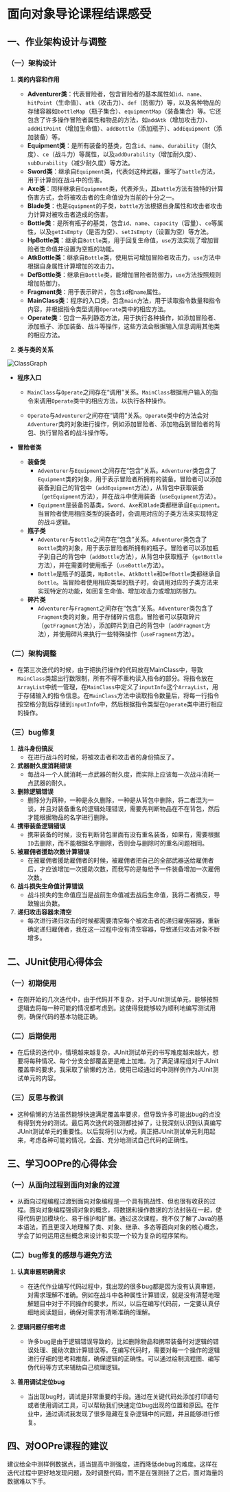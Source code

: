 # 面向对象导论课程结课感受

## 一、作业架构设计与调整

### （一）架构设计
1. **类的内容和作用**
    - **Adventurer类**：代表冒险者，包含冒险者的基本属性如`id`、`name`、`hitPoint`（生命值）、`atk`（攻击力）、`def`（防御力）等，以及各种物品的存储容器如`bottleMap`（瓶子集合）、`equipmentMap`（装备集合）等。它还包含了许多操作冒险者属性和物品的方法，如`addAtk`（增加攻击力）、`addHitPoint`（增加生命值）、`addBottle`（添加瓶子）、`addEquipment`（添加装备）等。
    - **Equipment类**：是所有装备的基类，包含`id`、`name`、`durability`（耐久度）、`ce`（战斗力）等属性，以及`addDurability`（增加耐久度）、`subDurability`（减少耐久度）等方法。
    - **Sword类**：继承自`Equipment`类，代表剑这种武器，重写了`battle`方法，用于计算剑在战斗中的伤害。
    - **Axe类**：同样继承自`Equipment`类，代表斧头，其`battle`方法有独特的计算伤害方式，会将被攻击者的生命值设为当前的十分之一。
    - **Blade类**：也是`Equipment`的子类，`battle`方法根据自身属性和攻击者攻击力计算对被攻击者造成的伤害。
    - **Bottle类**：是所有瓶子的基类，包含`id`、`name`、`capacity`（容量）、`ce`等属性，以及`getIsEmpty`（是否为空）、`setIsEmpty`（设置为空）等方法。
    - **HpBottle类**：继承自`Bottle`类，用于回复生命值，`use`方法实现了增加冒险者生命值并设置为空瓶的功能。
    - **AtkBottle类**：继承自`Bottle`类，使用后可增加冒险者攻击力，`use`方法中根据自身属性计算增加的攻击力。
    - **DefBottle类**：继承自`Bottle`类，能增加冒险者防御力，`use`方法按照规则增加防御力。
    - **Fragment类**：用于表示碎片，包含`id`和`name`属性。
    - **MainClass类**：程序的入口类，包含`main`方法，用于读取指令数量和指令内容，并根据指令类型调用`Operate`类中的相应方法。
    - **Operate类**：包含一系列静态方法，用于执行各种操作，如添加冒险者、添加瓶子、添加装备、战斗等操作，这些方法会根据输入信息调用其他类的相应方法。

2. **类与类的关系**

![ClassGraph](A:\IDE\Idea\ClassGraph.png)

- **程序入口**
	
	- `MainClass`与`Operate`之间存在“调用”关系。`MainClass`根据用户输入的指令来调用`Operate`类中的相应方法，以执行各种操作。
	
	- `Operate`与`Adventurer`之间存在“调用”关系。`Operate`类中的方法会对`Adventurer`类的对象进行操作，例如添加冒险者、添加物品到冒险者的背包、执行冒险者的战斗操作等。
	
- **冒险者类**
  
  - **装备类**
    - `Adventurer`与`Equipment`之间存在“包含”关系。`Adventurer`类包含了`Equipment`类的对象，用于表示冒险者所拥有的装备。冒险者可以添加装备到自己的背包中（`addEquipment`方法），从背包中获取装备（`getEquipment`方法），并在战斗中使用装备（`useEquipment`方法）。
    - `Equipment`是装备的基类，`Sword`、`Axe`和`Blade`类都继承自`Equipment`。当冒险者使用相应类型的装备时，会调用对应的子类方法来实现特定的战斗逻辑。
  - **瓶子类**
    - `Adventurer`与`Bottle`之间存在“包含”关系。`Adventurer`类包含了`Bottle`类的对象，用于表示冒险者所拥有的瓶子。冒险者可以添加瓶子到自己的背包中（`addBottle`方法），从背包中获取瓶子（`getBottle`方法），并在需要时使用瓶子（`useBottle`方法）。
    - `Bottle`是瓶子的基类，`HpBottle`、`AtkBottle`和`DefBottle`类都继承自`Bottle`。当冒险者使用相应类型的瓶子时，会调用对应的子类方法来实现特定的功能，如回复生命值、增加攻击力或增加防御力。
  - **碎片类**
    - `Adventurer`与`Fragment`之间存在“包含”关系。`Adventurer`类包含了`Fragment`类的对象，用于存储碎片信息。冒险者可以获取碎片（`getFragment`方法），添加碎片到自己的背包中（`addFragment`方法），并使用碎片来执行一些特殊操作（`useFragment`方法）。

### （二）架构调整
- 在第三次迭代的时候，由于把执行操作的代码放在MainClass中，导致`MainClass`类超出行数限制，所有不得不重构读入指令的部分。将指令放在`ArrayList`中统一管理，在`MainClass`中定义了`inputInfo`这个`ArrayList`，用于存储输入的指令信息。在`MainClass`方法中读取指令数量后，将每一行指令按空格分割后存储到`inputInfo`中，然后根据指令类型在`Operate`类中进行相应的操作。

### （三）bug修复
1. **战斗身份搞反**
    - 在进行战斗的时候，将被攻击者和攻击者的身份搞反了。
2. **武器耐久度消耗错误**
    - 每战斗一个人就消耗一点武器的耐久度，而实际上应该每一次战斗消耗一点武器的耐久。
3. **删除逻辑错误**
    - 删除分为两种，一种是永久删除，一种是从背包中删除，将二者混为一谈，并且对装备重名的逻辑处理错误，需要先判断物品在不在背包，然后才能根据物品的名字进行删除。
4. **携带装备逻辑错误**
    - 携带装备的时候，没有判断背包里面有没有重名装备，如果有，需要根据`ID`去删除，而不能根据名字删除，否则会与删除时的重名问题相同。
5. **被雇佣者援助次数计算错误**
    - 在被雇佣者援助雇佣者的时候，被雇佣者把自己的全部武器送给雇佣者后，才应该增加一次援助次数，而我写的是每给予一件装备增加一次雇佣次数。
6. **战斗损失生命值计算错误**
    - 战斗损失的生命值应当是战前生命值减去战后生命值，我将二者搞反，导致输出负数。
7. **递归攻击容器未清空**
    - 每次进行递归攻击的时候都需要清空每个被攻击者的递归雇佣容器，重新确定递归雇佣者，我在这一过程中没有清空容器，导致递归攻击对象不断增多。

## 二、JUnit使用心得体会

### （一）初期使用
- 在刚开始的几次迭代中，由于代码并不复杂，对于JUnit测试单元，能够按照逻辑去将每一种可能的情况都考虑到。这使得我能够较为顺利地编写测试用例，确保代码的基本功能正确。

### （二）后期使用
- 在后续的迭代中，情境越来越复杂，JUnit测试单元的书写难度越来越大，想要将每种情况、每个分支全部覆盖更是难上加难。为了满足课程组对于JUnit覆盖率的要求，我采取了偷懒的方法，使用已经通过的中测样例作为JUnit测试单元的内容。

### （三）反思与教训
- 这种偷懒的方法虽然能够快速满足覆盖率要求，但导致许多可能出bug的点没有得到充分的测试。最后两次迭代的强测都挂掉了，让我深刻认识到认真编写JUnit测试单元的重要性。以后我将引以为戒，真正把JUnit测试单元利用起来，考虑各种可能的情况，全面、充分地测试自己代码的正确性。

## 三、学习OOPre的心得体会

### （一）从面向过程到面向对象的过渡
- 从面向过程编程过渡到面向对象编程是一个具有挑战性、但也很有收获的过程。面向对象编程强调对象的概念，将数据和操作数据的方法封装在一起，使得代码更加模块化、易于维护和扩展。通过这次课程，我不仅了解了Java的基本语法，而且更深入地理解了类、对象、继承、多态等面向对象的核心概念，学会了如何运用这些概念来设计和实现一个较为复杂的程序架构。

### （二）bug修复的感想与避免方法
1. **认真审题明确需求**
   
    - 在迭代作业编写代码过程中，我出现的很多bug都是因为没有认真审题，对需求理解不准确。例如在战斗中各种属性计算错误，就是没有清楚地理解题目中对于不同操作的要求，所以，以后在编写代码前，一定要认真仔细地阅读题目，确保对需求有清晰准确的理解。
2. **逻辑问题仔细考虑**
   - 许多bug是由于逻辑错误导致的，比如删除物品和携带装备时对逻辑的错误处理、援助次数计算错误等。在编写代码时，需要对每一个操作的逻辑进行仔细的思考和推敲，确保逻辑的正确性。可以通过绘制流程图、编写伪代码等方式来辅助自己梳理逻辑。
3. **善用调试定位bug**
   - 当出现bug时，调试是非常重要的手段。通过在关键代码处添加打印语句或者使用调试工具，可以帮助我们快速定位bug出现的位置和原因。在作业中，通过调试我发现了很多隐藏在复杂逻辑中的问题，并且能够进行修复。

## 四、对OOPre课程的建议
建议给全中测样例数据点，适当提高中测强度，进而降低debug的难度。这样在迭代过程中更好地发现问题，及时调整代码，而不是在强测挂了之后，面对海量的数据难以下手。